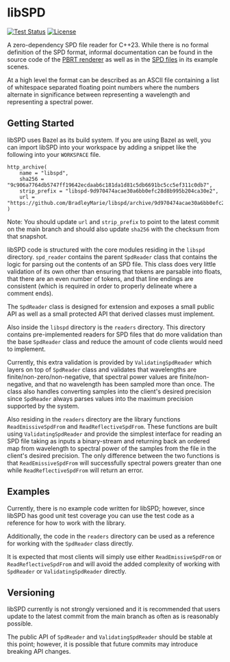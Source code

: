 # libSPD

[![Test Status](https://github.com/BradleyMarie/libspd/actions/workflows/c-cpp.yml/badge.svg?branch=main)](https://github.com/BradleyMarie/libspd/actions/workflows/c-cpp.yml)
[![License](https://img.shields.io/badge/License-BSD_3--Clause-blue.svg)](https://github.com/BradleyMarie/libspd/master/LICENSE)

A zero-dependency SPD file reader for C++23. While there is no formal definition
of the SPD format, informal documentation can be found in the source code of the
[PBRT renderer](https://github.com/mmp/pbrt-v4/blob/39e01e61f8de07b99859df04b271a02a53d9aeb2/src/pbrt/util/spectrum.cpp#L106)
as well as in the [SPD files](https://github.com/mmp/pbrt-v4-scenes/blob/30cf4a0346ae5a80a2d7a530a3ef7d0fa4f70572/killeroos/spds/Au.k.spd#L4) in its example scenes.

At a high level the format can be described as an ASCII file containing a list
of whitespace separated floating point numbers where the numbers alternate in
significance between representing a wavelength and representing a spectral
power.

## Getting Started

libSPD uses Bazel as its build system. If you are using Bazel as well, you can
import libSPD into your workspace by adding a snippet like the following into
your `WORKSPACE` file.

```
http_archive(
    name = "libspd",
    sha256 = "9c906a7764db5747ff19642ecdaab6c181da1d81c5db6691bc5cc5ef311c0db7",
    strip_prefix = "libspd-9d970474acae30a6bb0efc28d8b995b204ca30e2",
    url = "https://github.com/BradleyMarie/libspd/archive/9d970474acae30a6bb0efc28d8b995b204ca30e2.zip",
)
```

Note: You should update `url` and `strip_prefix` to point to the latest commit
on the main branch and should also update `sha256` with the checksum from that
snapshot.

libSPD code is structured with the core modules residing in the `libspd`
directory. `spd_reader` contains the parent `SpdReader` class that contains the
logic for parsing out the contents of an SPD file. This class does very little
validation of its own other than ensuring that tokens are parsable into floats,
that there are an even number of tokens, and that line endings are consistent
(which is required in order to properly delineate where a comment ends).

The `SpdReader` class is designed for extension and exposes a small public API
as well as a small protected API that derived classes must implement.

Also inside the `libspd` directory is the `readers` directory. This directory
contains pre-implemented readers for SPD files that do more validation than the
base `SpdReader` class and reduce the amount of code clients would need to
implement.

Currently, this extra validation is provided by `ValidatingSpdReader` which
layers on top of `SpdReader` class and validates that wavelengths are 
finite/non-zero/non-negative, that spectral power values are finite/non-negative,
and that no wavelength has been sampled more than once. The class also handles
converting samples into the client's desired precision since `SpdReader` always
parses values into the maximum precision supported by the system. 

Also residing in the `readers` directory are the library functions 
`ReadEmissiveSpdFrom` and `ReadReflectiveSpdFrom`. These functions are built
using `ValidatingSpdReader` and provide the simplest interface for reading an
SPD file taking as inputs a binary-stream and returning back an ordered map from
wavelength to spectral power of the samples from the file in the client's
desired precision. The only difference between the two functions is that
`ReadEmissiveSpdFrom` will successfully spectral powers greater than one while
`ReadReflectiveSpdFrom` will return an error.

## Examples

Currently, there is no example code written for libSPD; however, since
libSPD has good unit test coverage you can use the test code as a reference
for how to work with the library.

Additionally, the code in the `readers` directory can be used as a reference
for working with the `SpdReader` class directly.

It is expected that most clients will simply use either `ReadEmissiveSpdFrom` or
`ReadReflectiveSpdFrom` and will avoid the added complexity of working with
`SpdReader` or `ValidatingSpdReader` directly.

## Versioning

libSPD currently is not strongly versioned and it is recommended that users
update to the latest commit from the main branch as often as is reasonably
possible.

The public API of `SpdReader` and `ValidatingSpdReader` should be stable at this
point; however, it is possible that future commits may introduce breaking API
changes.